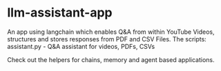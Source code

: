 # llm-assistant-app
An app using langchain which enables Q&amp;A from within YouTube Videos, structures and stores responses from PDF and CSV Files.
The scripts:
assistant.py - Q&A assistant for videos, PDFs, CSVs

Check out the helpers for chains, memory and agent based applications.
